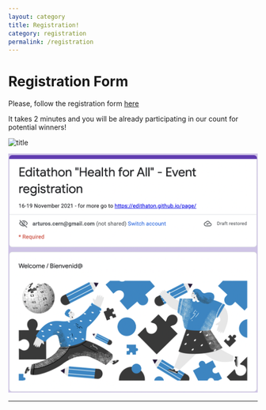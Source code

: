 ```yaml
---
layout: category
title: Registration!
category: registration
permalink: /registration
---
```


# Registration Form
Please, follow the registration form [here](https://forms.gle/71HnETqtuDGiXwok9)

It takes 2 minutes and you will be already participating in our count for potential winners!


![title](Images/example.png)

[![Google form](assets/img/google-form.png)](https://forms.gle/71HnETqtuDGiXwok9)

---
